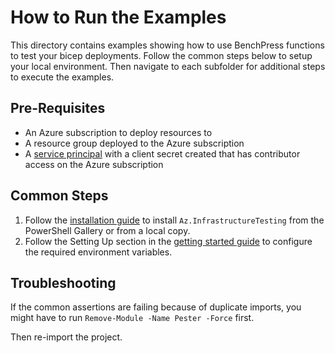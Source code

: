 # How to Run the Examples

This directory contains examples showing how to use BenchPress functions to test your bicep deployments. Follow the common
steps below to setup your local environment. Then navigate to each subfolder for additional steps to execute the
examples.

## Pre-Requisites

- An Azure subscription to deploy resources to
- A resource group deployed to the Azure subscription
- A [service principal][1] with a client secret created that has contributor access on the Azure subscription

[1]: <https://learn.microsoft.com/en-us/azure/active-directory/develop/howto-create-service-principal-portal>

## Common Steps

1. Follow the [installation guide](../docs/installation.md) to install `Az.InfrastructureTesting` from the PowerShell
Gallery or from a local copy.
1. Follow the Setting Up section in the [getting started guide](../docs/getting_started.md) to configure the
required environment variables.

## Troubleshooting

If the common assertions are failing because of duplicate imports, you might have to run
`Remove-Module -Name Pester -Force` first.

Then re-import the project.
